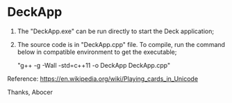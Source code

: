 # DeckApp

1. The "DeckApp.exe" can be run directly to start the Deck application;
2. The source code is in "DeckApp.cpp" file. To compile, run the command below in compatible environment to get the executable;
	
	"g++ -g -Wall -std=c++11 -o DeckApp  DeckApp.cpp"	
	
Reference:
https://en.wikipedia.org/wiki/Playing_cards_in_Unicode	
	
Thanks,
Abocer
	
